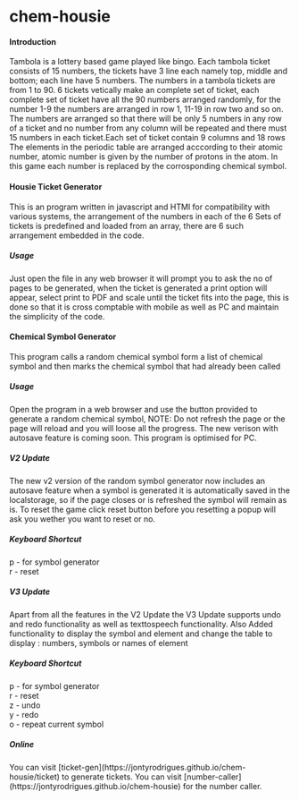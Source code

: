 # chem-housie
<h4> Introduction </h4>
Tambola is a lottery based game played like bingo. Each tambola ticket consists of 15 numbers, the tickets have 3 line each namely top, middle and bottom; each line have 5 numbers. The numbers in a tambola tickets are from 1 to 90. 6 tickets vetically make an complete set of ticket, each complete set of ticket have all the 90 numbers arranged randomly, for the number 1-9 the numbers are arranged in row 1, 11-19 in row two and so on. The numbers are arranged so that there will be only 5 numbers in any row of a ticket and no number from any column will be repeated and there must 15 numbers in each ticket.Each set of ticket contain 9 columns and 18 rows
The elements in the periodic table are arranged acccording to their atomic number, atomic number is given by the number of protons in the atom. In this game each number is replaced by the corrosponding chemical symbol. 

<h4> Housie Ticket Generator </h4>

This is an program written in javascript and HTMl for compatibility with various systems, the arrangement of the numbers in each of the 6 Sets of tickets is predefined and loaded from an array, there are 6 such arrangement embedded in the code.

<h5> Usage </h5>

Just open the file in any web browser it will prompt you to ask the no of pages to be generated, when the ticket is generated a print option will appear, select print to PDF and scale until the ticket fits into the page, this is done so that it is cross comptable with mobile as well as PC and maintain the simplicity of the code.

<h4>Chemical Symbol Generator </h4>

This program calls a random chemical symbol form a list of chemical symbol and then marks the chemical symbol that had already been called

<h5> Usage </h5>

Open the program in a web browser and use the button provided to generate a random chemical symbol, NOTE: Do not refresh the page or the page will reload and you will loose all the progress. The new verison with autosave feature is coming soon. This program is optimised for PC. 


<h5> V2 Update </h5>

The new v2 version of the random symbol generator now includes an autosave feature when a symbol is generated it is automatically saved in the localstorage, so if the page closes or is refreshed the symbol will remain as is. To reset the game click reset button before you resetting a popup will ask you wether you want to reset or no.

<h5> Keyboard Shortcut </h5>

p - for symbol generator<br>
r - reset


<h5> V3 Update </h5>

Apart from all the features in the V2 Update the V3 Update supports undo and redo functionality as well as texttospeech functionality. Also Added functionality to display the symbol and element and change the table to display : numbers, symbols or names of element

<h5> Keyboard Shortcut </h5>

p - for symbol generator<br>
r - reset<br>
z - undo<br>
y - redo<br>
o - repeat current symbol<br>

<h5> Online </h5>
You can visit [ticket-gen](https://jontyrodrigues.github.io/chem-housie/ticket) to generate tickets.
You can visit [number-caller](https://jontyrodrigues.github.io/chem-housie) for the number caller.
